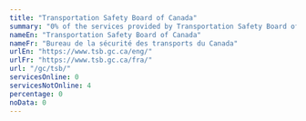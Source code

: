 ```yaml
---
title: "Transportation Safety Board of Canada"
summary: "0% of the services provided by Transportation Safety Board of Canada are available end-to-end online. 0 are available online, and 4 are not available online."
nameEn: "Transportation Safety Board of Canada"
nameFr: "Bureau de la sécurité des transports du Canada"
urlEn: "https://www.tsb.gc.ca/eng/"
urlFr: "https://www.tsb.gc.ca/fra/"
url: "/gc/tsb/"
servicesOnline: 0
servicesNotOnline: 4
percentage: 0
noData: 0
---
```


